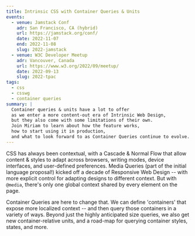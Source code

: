 ```yaml
---
title: Intrinsic CSS with Container Queries & Units
events:
  - venue: Jamstack Conf
    adr: San Francisco, CA (hybrid)
    url: https://jamstack.org/conf/
    date: 2022-11-07
    end: 2022-11-08
    slug: 2022-jamstack
  - venue: W3C Developer Meetup
    adr: Vancouver, Canada
    url: https://www.w3.org/2022/09/meetup/
    date: 2022-09-13
    slug: 2022-tpac
tags:
  - css
  - csswg
  - container queries
summary: |
  Container queries & units have a lot to offer
  as we enter a more content-out era of Intrinsic Web Design,
  but they also come with some limitations of their own.
  Join Miriam to learn about how the feature works,
  how to start using it in production,
  and what to look forward to as Container Queries continue to evolve.
---
```


CSS has always been contextual,
with a Cascade & Normal Flow
that allow content & styles to adapt across browsers,
writing modes, device interfaces,
and user-defined preferences.
Media Queries
(part of the initial language proposal!)
kicked off a decade of Responsive Web Design --
with more explicit control for
adapting designs to different context.
But with `@media`,
there's only one global context shared by every element on the page.

Container Queries are here to change that.
We can define 'containers' that expose more localized context --
and then query those containers in a variety of ways.
Beyond just the highly anticipated size queries,
we also get new container-relative units,
and a road-map for querying
container styles, states, and more.
